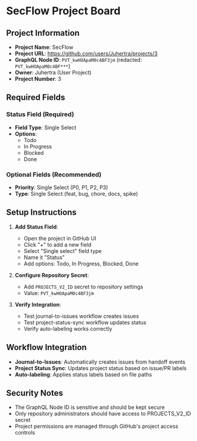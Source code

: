 # SecFlow Project Board

## Project Information

- **Project Name**: SecFlow
- **Project URL**: https://github.com/users/Juhertra/projects/3
- **GraphQL Node ID**: `PVT_kwHOApaM0c4BF3jm` (redacted: `PVT_kwHOApaM0c4BF***`)
- **Owner**: Juhertra (User Project)
- **Project Number**: 3

## Required Fields

### Status Field (Required)
- **Field Type**: Single Select
- **Options**:
  - Todo
  - In Progress  
  - Blocked
  - Done

### Optional Fields (Recommended)
- **Priority**: Single Select (P0, P1, P2, P3)
- **Type**: Single Select (feat, bug, chore, docs, spike)

## Setup Instructions

1. **Add Status Field**: 
   - Open the project in GitHub UI
   - Click "+" to add a new field
   - Select "Single select" field type
   - Name it "Status"
   - Add options: Todo, In Progress, Blocked, Done

2. **Configure Repository Secret**:
   - Add `PROJECTS_V2_ID` secret to repository settings
   - Value: `PVT_kwHOApaM0c4BF3jm`

3. **Verify Integration**:
   - Test journal-to-issues workflow creates issues
   - Test project-status-sync workflow updates status
   - Verify auto-labeling works correctly

## Workflow Integration

- **Journal-to-Issues**: Automatically creates issues from handoff events
- **Project Status Sync**: Updates project status based on issue/PR labels
- **Auto-labeling**: Applies status labels based on file paths

## Security Notes

- The GraphQL Node ID is sensitive and should be kept secure
- Only repository administrators should have access to PROJECTS_V2_ID secret
- Project permissions are managed through GitHub's project access controls
